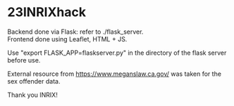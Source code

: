 # 23INRIXhack
Backend done via Flask: refer to ./flask_server.  
Frontend done using Leaflet, HTML + JS.  

Use "export FLASK_APP=flaskserver.py" in the directory of the flask server before use.  

External resource from https://www.meganslaw.ca.gov/ was taken for the sex offender data.  

Thank you INRIX!  